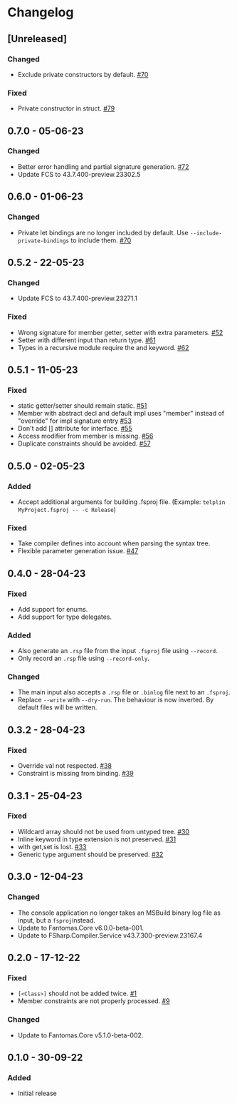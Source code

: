 # Changelog

## [Unreleased]

### Changed
* Exclude private constructors by default. [#70](https://github.com/nojaf/telplin/issues/70)

### Fixed
* Private constructor in struct. [#79](https://github.com/nojaf/telplin/issues/79)

## 0.7.0 - 05-06-23

### Changed
* Better error handling and partial signature generation. [#72](https://github.com/nojaf/telplin/issues/72)
* Update FCS to 43.7.400-preview.23302.5

## 0.6.0 - 01-06-23

### Changed
* Private let bindings are no longer included by default. Use `--include-private-bindings` to include them. [#70](https://github.com/nojaf/telplin/issues/70)

## 0.5.2 - 22-05-23

### Changed
* Update FCS to 43.7.400-preview.23271.1

### Fixed
* Wrong signature for member getter, setter with extra parameters. [#52](https://github.com/nojaf/telplin/issues/52)
* Setter with different input than return type. [#61](https://github.com/nojaf/telplin/issues/61)
* Types in a recursive module require the and keyword. [#62](https://github.com/nojaf/telplin/issues/62)

## 0.5.1 - 11-05-23

### Fixed
* static getter/setter should remain static. [#51](https://github.com/nojaf/telplin/issues/51)
* Member with abstract decl and default impl uses "member" instead of "override" for impl signature entry [#53](https://github.com/nojaf/telplin/issues/53)
* Don't add [<Class>] attribute for interface. [#55](https://github.com/nojaf/telplin/issues/55)
* Access modifier from member is missing. [#56](https://github.com/nojaf/telplin/issues/56)
* Duplicate constraints should be avoided. [#57](https://github.com/nojaf/telplin/issues/57)

## 0.5.0 - 02-05-23

### Added
* Accept additional arguments for building .fsproj file. (Example: `telplin MyProject.fsproj -- -c Release`)

### Fixed
* Take compiler defines into account when parsing the syntax tree.
* Flexible parameter generation issue. [#47](https://github.com/nojaf/telplin/issues/47)

## 0.4.0 - 28-04-23

### Fixed
* Add support for enums.
* Add support for type delegates.

### Added
* Also generate an `.rsp` file from the input `.fsproj` file using `--record`.
* Only record an `.rsp` file using `--record-only`.

### Changed
* The main input also accepts a `.rsp` file or `.binlog` file next to an `.fsproj`.
* Replace `--write` with `--dry-run`. The behaviour is now inverted. By default files will be written.

## 0.3.2 - 28-04-23

### Fixed
* Override val not respected. [#38](https://github.com/nojaf/telplin/issues/38)
* Constraint is missing from binding. [#39](https://github.com/nojaf/telplin/issues/39)

## 0.3.1 - 25-04-23

### Fixed
* Wildcard array should not be used from untyped tree. [#30](https://github.com/nojaf/telplin/issues/30)
* Inline keyword in type extension is not preserved. [#31](https://github.com/nojaf/telplin/issues/31)
* with get,set is lost. [#33](https://github.com/nojaf/telplin/issues/33)
* Generic type argument should be preserved. [#32](https://github.com/nojaf/telplin/issues/32)

## 0.3.0 - 12-04-23

### Changed
* The console application no longer takes an MSBuild binary log file as input, but a `fsproj`instead.
* Update to Fantomas.Core v6.0.0-beta-001.
* Update to FSharp.Compiler.Service v43.7.300-preview.23167.4

## 0.2.0 - 17-12-22

### Fixed
* `[<Class>]` should not be added twice. [#1](https://github.com/nojaf/telplin/issues/1)
* Member constraints are not properly processed. [#9](https://github.com/nojaf/telplin/issues/9)

### Changed
* Update to Fantomas.Core v5.1.0-beta-002.

## 0.1.0 - 30-09-22

### Added

* Initial release
